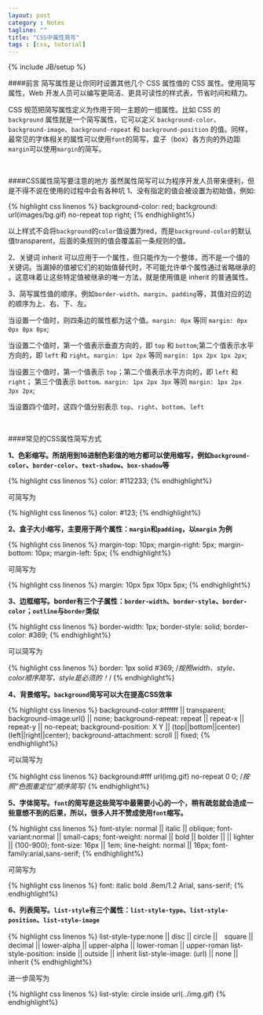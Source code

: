```yaml
---
layout: post
category : Notes
tagline: ""
title: "CSS中属性简写"
tags : [css, tutorial]
---
```

{% include JB/setup %}

####前言
简写属性是让你同时设置其他几个 CSS 属性值的 CSS 属性。使用简写属性，Web 开发人员可以编写更简洁、更具可读性的样式表，节省时间和精力。

CSS 规范把简写属性定义为作用于同一主题的一组属性。比如 CSS 的 `background` 属性就是一个简写属性，它可以定义 `background-color`、`background-image`、`background-repeat` 和 `background-position` 的值。同样，最常见的字体相关的属性可以使用`font`的简写，盒子（box）各方向的外边距`margin`可以使用`margin`的简写。

<br/>

####CSS属性简写要注意的地方
虽然属性简写可以为程序开发人员带来便利，但是不得不说在使用的过程中会有各种坑
1、没有指定的值会被设置为初始值，例如:

{% highlight css linenos %}
background-color: red;
background: url(images/bg.gif) no-repeat top right;
{% endhighlight%}

以上样式不会将`background`的`color`值设置为red，而是`background-color`的默认值transparent，后面的条规则的值会覆盖前一条规则的值。

2、关键词 inherit 可以应用于一个属性，但只能作为一个整体，而不是一个值的关键词。当漏掉的值被它们的初始值替代时，不可能允许单个属性通过省略继承的 。这意味着让这些特定值被继承的唯一方法，就是使用值是 inherit 的普通属性。

3、简写属性值的顺序。例如`border-width`、`margin`、`padding`等，其值对应的边的顺序为上、右、下、左。

当设置一个值时，则四条边的属性都为这个值。`margin: 0px` 等同 `margin: 0px 0px 0px 0px`;

当设置二个值时，第一个值表示垂直方向的，即 `top` 和 `bottom`;第二个值表示水平方向的，即 `left` 和 `right`。`margin: 1px 2px` 等同 `margin: 1px 2px 1px 2px`;

当设置三个值时，第一个值表示 `top`；第二个值表示水平方向的，即 `left` 和 `right`； 第三个值表示 `bottom。margin: 1px 2px 3px` 等同 `margin: 1px 2px 3px 2px`;

当设置四个值时，这四个值分别表示 `top`、`right`、`bottom`、`left`

<br/>

####常见的CSS属性简写方式

<strong>1、色彩缩写。所胡用到16进制色彩值的地方都可以使用缩写，例如`background-color`、`border-color`、`text-shadow`、`box-shadow`等</strong>

{% highlight css linenos %}
color: #112233;
{% endhighlight%}

可简写为

{% highlight css linenos %}
color: #123;
{% endhighlight%}

<strong>2、盒子大小缩写，主要用于两个属性：`margin`和`padding`，以`margin` 为例</strong>

{% highlight css linenos %}
margin-top: 10px;
margin-right: 5px;
margin-bottom: 10px;
margin-left: 5px;
{% endhighlight%}

可简写为

{% highlight css linenos %}
margin: 10px 5px 10px 5px;
{% endhighlight%}

<strong>3、边框缩写。border有三个子属性：`border-width`、`border-style`、`border-color`；`outline`与`border`类似</strong>

{% highlight css linenos %}
border-width: 1px;
border-style: solid;
border-color: #369;
{% endhighlight%}

可以简写为

{% highlight css linenos %}
border: 1px solid #369;  /*按照width、style、color顺序简写，style是必须的！*/
{% endhighlight%}

<strong>4、背景缩写。`background`简写可以大在提高CSS效率</strong>

{% highlight css linenos %}
background-color:#ffffff || transparent;
background-image:url() || none;
background-repeat: repeat || repeat-x || repeat-y || no-repeat;
background-position: X Y || (top||bottom||center) (left||right||center);
background-attachment: scroll || fixed;
{% endhighlight%}

可以简写为

{% highlight css linenos %}
background:#fff url(img.gif) no-repeat 0 0; /*按照“色图重定位”顺序简写*/
{% endhighlight%}

<strong>5、字体简写。`font`的简写是这些简写中最需要小心的一个，稍有疏忽就会造成一些意想不到的后果，所以，很多人并不赞成使用`font`缩写。</strong>
	
{% highlight css linenos %}
font-style: normal || italic || oblique;
font-variant:normal || small-caps;
font-weight: normal || bold || bolder || || lighter || (100-900);
font-size: 16px || 1em;
line-height: normal || 16px;
font-family:arial,sans-serif;
{% endhighlight%}

可简写为

{% highlight css linenos %}
	font: italic bold .8em/1.2 Arial, sans-serif;
{% endhighlight%}

<strong>6、列表简写。`list-style`有三个属性：`list-style-type`、`list-style-position`、`list-style-image`</strong>

{% highlight css linenos %}
list-style-type:none || disc || circle ||　square || decimal || lower-alpha || upper-alpha || lower-roman || upper-roman
list-style-position:  inside || outside || inherit
list-style-image:  (url) || none || inherit
{% endhighlight%}

进一步简写为

{% highlight css linenos %}
list-style: circle inside url(../img.gif)
{% endhighlight%}

